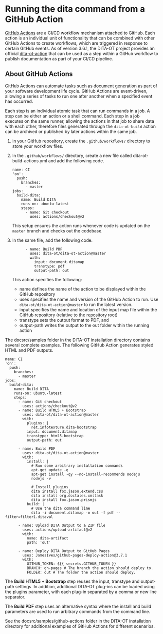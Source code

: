 # Running the dita command from a GitHub Action

[GitHub Actions](https://github.com/features/actions) are a CI/CD workflow mechanism attached to GitHub. Each action is an individual unit of functionality that can be combined with other GitHub Actions to create workflows, which are triggered in response to certain GitHub events. As of version 3.6.1, the DITA-OT project provides an official [dita-ot-action](https://github.com/dita-ot/dita-ot-action) that can be used as a step within a GitHub workflow to publish documentation as part of your CI/CD pipeline.

## About GitHub Actions

GitHub Actions can automate tasks such as document generation as part of your software development life cycle. GitHub Actions are event-driven, allowing a series of tasks to run one after another when a specified event has occurred.

Each step is an individual atomic task that can run commands in a job. A step can be either an action or a shell command. Each step in a job executes on the same runner, allowing the actions in that job to share data with each other, therefore files generated through the `dita-ot-build` action can be archived or published by later actions within the same job.

1.  In your GitHub repository, create the `.github/workflows/` directory to store your workflow files.

2.  In the `.github/workflows/` directory, create a new file called dita-ot-build-actions.yml and add the following code.

    ```
    name: CI
    'on':
      push:
        branches:
          - master
    jobs:
      build-dita:
        name: Build DITA
        runs-on: ubuntu-latest
        steps:
          - name: Git checkout
            uses: actions/checkout@v2
    ```

    This setup ensures the action runs whenever code is updated on the `master` branch and checks out the codebase.

3.  In the same file, add the following code.

    ```
          - name: Build PDF
            uses: dita-ot/dita-ot-action@master
            with:
              input: document.ditamap
              transtype: pdf
              output-path: out
    ```

    This action specifies the following:

    -   name defines the name of the action to be displayed within the GitHub repository
    -   uses specifies the name and version of the GitHub Action to run. Use `dita-ot/dita-ot-action@master` to run the latest version.
    -   input specifies the name and location of the input map file within the GitHub repository \(relative to the repository root\)
    -   transtype sets the output format to PDF, and
    -   output-path writes the output to the out folder within the running action

The docsrc/samples folder in the DITA-OT installation directory contains several complete examples. The following GitHub Action generates styled HTML and PDF outputs.

```
name: CI
'on':
  push:
    branches:
      - master
jobs:
  build-dita:
    name: Build DITA
    runs-on: ubuntu-latest
    steps:
      - name: Git checkout
        uses: actions/checkout@v2
      - name: Build HTML5 + Bootstrap
        uses: dita-ot/dita-ot-action@master
        with:
          plugins: |
            net.infotexture.dita-bootstrap
          input: document.ditamap
          transtype: html5-bootstrap
          output-path: out

      - name: Build PDF
        uses: dita-ot/dita-ot-action@master
        with:
          install: |
            # Run some arbitrary installation commands
            apt-get update -q
            apt-get install -qy --no-install-recommends nodejs
            nodejs -v

            # Install plugins
            dita install fox.jason.extend.css
            dita install org.doctales.xmltask
            dita install fox.jason.prismjs
          build: |
            # Use the dita command line
            dita -i document.ditamap -o out -f pdf --filter=filter1.ditaval

      - name: Upload DITA Output to a ZIP file
        uses: actions/upload-artifact@v2
        with:
          name: dita-artifact
          path: 'out'

      - name: Deploy DITA Output to GitHub Pages
        uses: JamesIves/github-pages-deploy-action@3.7.1
        with:
          GITHUB_TOKEN: ${{ secrets.GITHUB_TOKEN }}
          BRANCH: gh-pages # The branch the action should deploy to.
          FOLDER: out # The folder the action should deploy.
```

The **Build HTML5 + Bootstrap** step reuses the input, transtype and output-path settings. In addition, additional DITA-OT plug-ins can be loaded using the plugins parameter, with each plug-in separated by a comma or new line separator.

The **Build PDF** step uses an alternative syntax where the install and build parameters are used to run arbitrary commands from the command line.

See the docsrc/samples/github-actions folder in the DITA-OT installation directory for additional examples of GitHub Actions for different scenarios.


